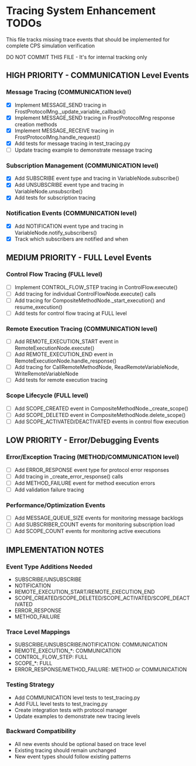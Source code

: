 # Tracing System Enhancement TODOs

This file tracks missing trace events that should be implemented for complete CPS simulation verification

DO NOT COMMIT THIS FILE - It's for internal tracking only

## HIGH PRIORITY - COMMUNICATION Level Events

### Message Tracing (COMMUNICATION level)

- [x] Implement MESSAGE_SEND tracing in FrostProtocolMng._update_variable_callback()
- [x] Implement MESSAGE_SEND tracing in FrostProtocolMng response creation methods
- [x] Implement MESSAGE_RECEIVE tracing in FrostProtocolMng.handle_request()
- [x] Add tests for message tracing in test_tracing.py
- [ ] Update tracing example to demonstrate message tracing

### Subscription Management (COMMUNICATION level)

- [x] Add SUBSCRIBE event type and tracing in VariableNode.subscribe()
- [x] Add UNSUBSCRIBE event type and tracing in VariableNode.unsubscribe()
- [x] Add tests for subscription tracing

### Notification Events (COMMUNICATION level)

- [x] Add NOTIFICATION event type and tracing in VariableNode.notify_subscribers()
- [x] Track which subscribers are notified and when

## MEDIUM PRIORITY - FULL Level Events

### Control Flow Tracing (FULL level)

- [ ] Implement CONTROL_FLOW_STEP tracing in ControlFlow.execute()
- [ ] Add tracing for individual ControlFlowNode.execute() calls
- [ ] Add tracing for CompositeMethodNode._start_execution() and resume_execution()
- [ ] Add tests for control flow tracing at FULL level

### Remote Execution Tracing (COMMUNICATION level)

- [ ] Add REMOTE_EXECUTION_START event in RemoteExecutionNode.execute()
- [ ] Add REMOTE_EXECUTION_END event in RemoteExecutionNode.handle_response()
- [ ] Add tracing for CallRemoteMethodNode, ReadRemoteVariableNode, WriteRemoteVariableNode
- [ ] Add tests for remote execution tracing

### Scope Lifecycle (FULL level)

- [ ] Add SCOPE_CREATED event in CompositeMethodNode._create_scope()
- [ ] Add SCOPE_DELETED event in CompositeMethodNode.delete_scope()
- [ ] Add SCOPE_ACTIVATED/DEACTIVATED events in control flow execution

## LOW PRIORITY - Error/Debugging Events

### Error/Exception Tracing (METHOD/COMMUNICATION level)

- [ ] Add ERROR_RESPONSE event type for protocol error responses
- [ ] Add tracing in _create_error_response() calls
- [ ] Add METHOD_FAILURE event for method execution errors
- [ ] Add validation failure tracing

### Performance/Optimization Events

- [ ] Add MESSAGE_QUEUE_SIZE events for monitoring message backlogs
- [ ] Add SUBSCRIBER_COUNT events for monitoring subscription load
- [ ] Add SCOPE_COUNT events for monitoring active executions

## IMPLEMENTATION NOTES

### Event Type Additions Needed

- SUBSCRIBE/UNSUBSCRIBE
- NOTIFICATION
- REMOTE_EXECUTION_START/REMOTE_EXECUTION_END
- SCOPE_CREATED/SCOPE_DELETED/SCOPE_ACTIVATED/SCOPE_DEACTIVATED
- ERROR_RESPONSE
- METHOD_FAILURE

### Trace Level Mappings

- SUBSCRIBE/UNSUBSCRIBE/NOTIFICATION: COMMUNICATION
- REMOTE_EXECUTION_*: COMMUNICATION
- CONTROL_FLOW_STEP: FULL
- SCOPE_*: FULL
- ERROR_RESPONSE/METHOD_FAILURE: METHOD or COMMUNICATION

### Testing Strategy

- Add COMMUNICATION level tests to test_tracing.py
- Add FULL level tests to test_tracing.py
- Create integration tests with protocol manager
- Update examples to demonstrate new tracing levels

### Backward Compatibility

- All new events should be optional based on trace level
- Existing tracing should remain unchanged
- New event types should follow existing patterns</content>

